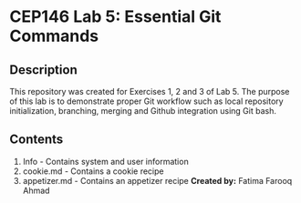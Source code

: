 # CEP146 Lab 5: Essential Git Commands 
## Description
This repository was created for Exercises 1, 2 and 3 of Lab 5. The purpose of this lab is to demonstrate proper Git workflow 
such as local repository initialization, branching, merging and Github integration using Git bash. 
## Contents 
1. Info - Contains system and user information 
2. cookie.md - Contains a cookie recipe
3. appetizer.md - Contains an appetizer recipe
**Created by:** Fatima Farooq Ahmad

